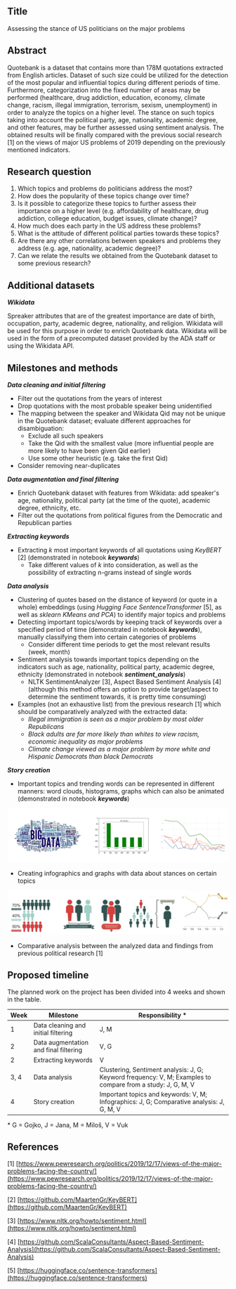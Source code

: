 ## Title

Assessing the stance of US politicians on the major problems

## Abstract

Quotebank is a dataset that contains more than 178M quotations extracted from English articles. Dataset of such size could be utilized for the detection of the most popular and influential topics during different periods of time. Furthermore, categorization into the fixed number of areas may be performed (healthcare, drug addiction, education, economy, climate change, racism, illegal immigration, terrorism, sexism, unemployment) in order to analyze the topics on a higher level. The stance on such topics taking into account the political party, age, nationality, academic degree, and other features, may be further assessed using sentiment analysis. The obtained results will be finally compared with the previous social research [1] on the views of major US problems of 2019 depending on the previously mentioned indicators.

## Research question

1. Which topics and problems do politicians address the most?
2. How does the popularity of these topics change over time?
3. Is it possible to categorize these topics to further assess their importance on a higher level (e.g. affordability of healthcare, drug addiction, college education, budget issues, climate change)?
4. How much does each party in the US address these problems?
5. What is the attitude of different political parties towards these topics?
6. Are there any other correlations between speakers and problems they address (e.g. age, nationality, academic degree)?
7. Can we relate the results we obtained from the Quotebank dataset to some previous research?

## Additional datasets

**_Wikidata_**

Spreaker attributes that are of the greatest importance are date of birth, occupation, party, academic degree, nationality, and religion. Wikidata will be used for this purpose in order to enrich Quotebank data. Wikidata will be used in the form of a precomputed dataset provided by the ADA staff or using the Wikidata API.

## Milestones and methods

**_Data cleaning and initial filtering_**

- Filter out the quotations from the years of interest
- Drop quotations with the most probable speaker being unidentified
- The mapping between the speaker and Wikidata Qid may not be unique in the Quotebank dataset; evaluate different approaches for disambiguation:
  - Exclude all such speakers
  - Take the Qid with the smallest value (more influential people are more likely to have been given Qid earlier)
  - Use some other heuristic (e.g. take the first Qid)
- Consider removing near-duplicates

**_Data augmentation and final filtering_**

- Enrich Quotebank dataset with features from Wikidata: add speaker&#39;s age, nationality, political party (at the time of the quote), academic degree, ethnicity, etc.
- Filter out the quotations from political figures from the Democratic and Republican parties

**_Extracting keywords_**

- Extracting _k_ most important keywords of all quotations using _KeyBERT_ [2] (demonstrated in notebook **_keywords_**)
  - Take different values of _k_ into consideration, as well as the possibility of extracting n-grams instead of single words

**_Data analysis_**

- Clustering of quotes based on the distance of keyword (or quote in a whole) embeddings (using _Hugging Face SentenceTransformer_ [5], as well as _sklearn KMeans and PCA_) to identify major topics and problems
- Detecting important topics/words by keeping track of keywords over a specified period of time (demonstrated in notebook **_keywords_**), manually classifying them into certain categories of problems
  - Consider different time periods to get the most relevant results (week, month)
- Sentiment analysis towards important topics depending on the indicators such as age, nationality, political party, academic degree, ethnicity (demonstrated in notebook **_sentiment\_analysis_**)
  - NLTK SentimentAnalyzer [3], Aspect Based Sentiment Analysis [4] (although this method offers an option to provide target/aspect to determine the sentiment towards, it is pretty time consuming)
- Examples (not an exhaustive list) from the previous research [1] which should be comparatively analyzed with the extracted data:
  - _Illegal immigration is seen as a major problem by most older Republicans_
  - _Black adults are far more likely than whites to view racism, economic inequality as major problems_
  - _Climate change viewed as a major problem by more white and Hispanic Democrats than black Democrats_

**_Story creation_**

- Important topics and trending words can be represented in different manners: word clouds, histograms, graphs which can also be animated (demonstrated in notebook **_keywords_**)

![Trending words representation](res/trending_words.png)

- Creating infographics and graphs with data about stances on certain topics

![Infographics and graphs](res/infographics.png)

- Comparative analysis between the analyzed data and findings from previous political research [1]

## Proposed timeline

The planned work on the project has been divided into 4 weeks and shown in the table.

| Week | Milestone | Responsibility \* |
| --- | --- | --- |
| 1 | Data cleaning and initial filtering | J, M |
| 2 | Data augmentation and final filtering | V, G |
| 2 | Extracting keywords | V |
| 3, 4 | Data analysis | Clustering, Sentiment analysis: J, G; Keyword frequency: V, M; Examples to compare from a study: J, G, M, V |
| 4 | Story creation | Important topics and keywords: V, M; Infographics: J, G; Comparative analysis: J, G, M, V |

\* G = Gojko, J = Jana, M = Miloš, V = Vuk

## References

[1] [https://www.pewresearch.org/politics/2019/12/17/views-of-the-major-problems-facing-the-country/](https://www.pewresearch.org/politics/2019/12/17/views-of-the-major-problems-facing-the-country/)

[2] [https://github.com/MaartenGr/KeyBERT](https://github.com/MaartenGr/KeyBERT)

[3] [https://www.nltk.org/howto/sentiment.html](https://www.nltk.org/howto/sentiment.html)

[4] [https://github.com/ScalaConsultants/Aspect-Based-Sentiment-Analysis](https://github.com/ScalaConsultants/Aspect-Based-Sentiment-Analysis)

[5] [https://huggingface.co/sentence-transformers](https://huggingface.co/sentence-transformers)